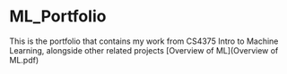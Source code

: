 # ML_Portfolio
This is the portfolio that contains my work from CS4375 Intro to Machine Learning, alongside other related projects
[Overview of ML](Overview of ML.pdf)